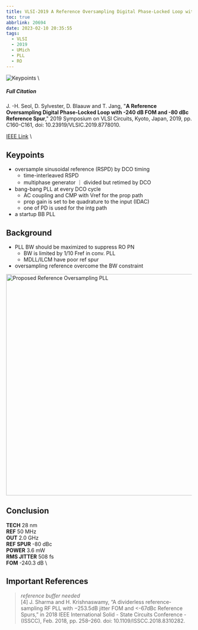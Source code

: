 ```yaml
---
title: VLSI-2019 A Reference Oversampling Digital Phase-Locked Loop with -240 dB FOM and -80 dBc Reference Spur
toc: true
abbrlink: 20694
date: 2023-02-10 20:35:55
tags:
  - VLSI
  - 2019
  - UMich
  - PLL
  - RO
---
```


![Keypoints](https://api2.mubu.com/v3/document_image/25e70618-0a81-4fb4-aacf-c1dffb1d9ffa-216525.jpg) \

##### Full Citation

J. -H. Seol, D. Sylvester, D. Blaauw and T. Jang, "**A Reference Oversampling Digital Phase-Locked Loop with -240 dB FOM and -80 dBc Reference Spur**," 2019 Symposium on VLSI Circuits, Kyoto, Japan, 2019, pp. C160-C161, doi: 10.23919/VLSIC.2019.8778010.

[IEEE Link](https://ieeexplore.ieee.org/document/8778010) \

## Keypoints
- oversample sinusoidal reference (RSPD) by DCO timing
  - time-interleaved RSPD
  - multiphase generator
    ｜ divided but retimed by DCO
- bang-bang PLL at every DCO cycle
  - AC coupling and CMP with Vref for the prop path
  - prop gain is set to be quadrature to the input (IDAC)
  - one of PD is used for the intg path
- a startup BB PLL

## Background

- PLL BW should be maximized to suppress RO PN
  - BW is limited by 1/10 Fref in conv. PLL
  - MDLL/ILCM have poor ref spur
- oversampling reference overcome the BW constraint

<img src="https://api2.mubu.com/v3/document_image/fd9ce19e-52fc-4a9f-8131-2d406c6f2762-216525.jpg" width = "600" alt="Proposed Reference Oversampling PLL" align=center />

## Conclusion

**TECH** 28 nm \
**REF** 50 MHz \
**OUT** 2.0 GHz \
**REF SPUR** -80 dBc \
**POWER**  3.6 mW \
**RMS JITTER**  508 fs \
**FOM** -240.3 dB \

## Important References

> *reference buffer needed* \
> [4] J. Sharma and H. Krishnaswamy, “A dividerless reference-sampling RF PLL with −253.5dB jitter FOM and <-67dBc Reference Spurs,” in 2018 IEEE International Solid - State Circuits Conference - (ISSCC), Feb. 2018, pp. 258–260. doi: 10.1109/ISSCC.2018.8310282.

